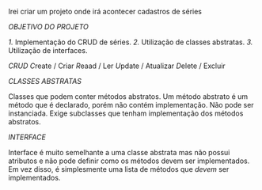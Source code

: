 Irei criar um projeto onde irá acontecer cadastros de séries

*OBJETIVO DO PROJETO*

*1.* Implementação do CRUD de séries.
*2.* Utilização de classes abstratas.
*3.* Utilização de interfaces.

*CRUD*
*C*reate / Criar
*R*eaad / Ler
*U*pdate / Atualizar
*D*elete / Excluir

*CLASSES ABSTRATAS*

Classes que podem conter métodos abstratos.
Um método abstrato é um método que é declarado, porém não contém implementação.
Não pode ser instanciada.
Exige subclasses que tenham implementação dos métodos abstratos.

*INTERFACE*
 
 Interface é muito semelhante a uma classe abstrata mas não possui atributos e não pode definir como os métodos devem ser implementados.
 Em vez disso, é simplesmente uma lista de métodos que *devem* ser implementados.